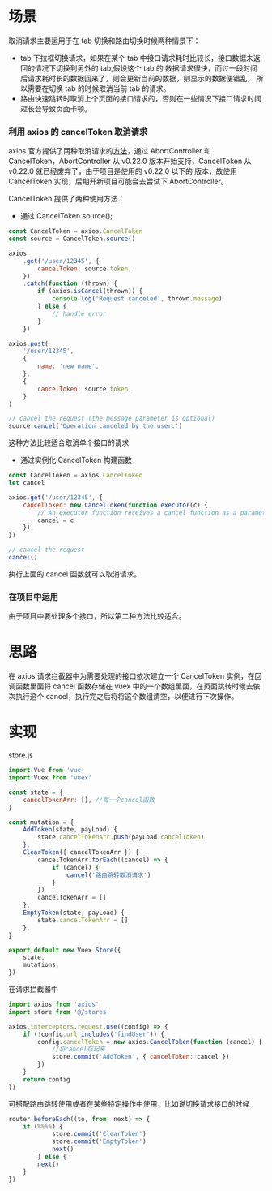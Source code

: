 # 场景

取消请求主要运用于在 tab 切换和路由切换时候两种情景下：

-   tab 下拉框切换请求，如果在某个 tab 中接口请求耗时比较长，接口数据未返回的情况下切换到另外的 tab,假设这个 tab 的
    数据请求很快，而过一段时间后请求耗时长的数据回来了，则会更新当前的数据，则显示的数据便错乱，
    所以需要在切换 tab 的时候取消当前 tab 的请求。
-   路由快速跳转时取消上个页面的接口请求的，否则在一些情况下接口请求时间过长会导致页面卡顿。

### 利用 axios 的 cancelToken 取消请求

axios 官方提供了两种取消请求的[方法](https://github.com/axios/axios#cancellation)，通过 AbortController 和 CancelToken，AbortController 从 v0.22.0 版本开始支持，CancelToken 从 v0.22.0 就已经废弃了，由于项目是使用的 v0.22.0 以下的 版本，故使用 CancelToken 实现，后期开新项目可能会去尝试下 AbortController。

CancelToken 提供了两种使用方法：

-   通过 CancelToken.source();

```js
const CancelToken = axios.CancelToken
const source = CancelToken.source()

axios
    .get('/user/12345', {
        cancelToken: source.token,
    })
    .catch(function (thrown) {
        if (axios.isCancel(thrown)) {
            console.log('Request canceled', thrown.message)
        } else {
            // handle error
        }
    })

axios.post(
    '/user/12345',
    {
        name: 'new name',
    },
    {
        cancelToken: source.token,
    }
)

// cancel the request (the message parameter is optional)
source.cancel('Operation canceled by the user.')
```

这种方法比较适合取消单个接口的请求

-   通过实例化 CancelToken 构建函数

```js
const CancelToken = axios.CancelToken
let cancel

axios.get('/user/12345', {
    cancelToken: new CancelToken(function executor(c) {
        // An executor function receives a cancel function as a parameter
        cancel = c
    }),
})

// cancel the request
cancel()
```

执行上面的 cancel 函数就可以取消请求。

### 在项目中运用

由于项目中要处理多个接口，所以第二种方法比较适合。

# 思路

在 axios 请求拦截器中为需要处理的接口依次建立一个 CancelToken 实例，在回调函数里面将 cancel 函数存储在 vuex 中的一个数组里面，在页面跳转时候去依次执行这个 cancel，执行完之后将将这个数组清空，以便进行下次操作。

# 实现

store.js

```js
import Vue from 'vue'
import Vuex from 'vuex'

const state = {
    cancelTokenArr: [], //每一个cancel函数
}

const mutation = {
    AddToken(state, payLoad) {
        state.cancelTokenArr.push(payLoad.cancelToken)
    },
    ClearToken({ cancelTokenArr }) {
        cancelTokenArr.forEach((cancel) => {
            if (cancel) {
                cancel('路由跳转取消请求')
            }
        })
        cancelTokenArr = []
    },
    EmptyToken(state, payLoad) {
        state.cancelTokenArr = []
    },
}

export default new Vuex.Store({
    state,
    mutations,
})
```

在请求拦截器中

```js
import axios from 'axios'
import store from '@/stores'

axios.interceptors.request.use((config) => {
    if (!config.url.includes('findUser')) {
        config.cancelToken = new axios.CancelToken(function (cancel) {
            //将cancel存起来
            store.commit('AddToken', { cancelToken: cancel })
        })
    }
    return config
})
```

可搭配路由跳转使用或者在某些特定操作中使用，比如说切换请求接口的时候

```js
router.beforeEach((to, from, next) => {
    if (%%%%) {
            store.commit('ClearToken')
            store.commit('EmptyToken')
            next()
        } else {
        next()
    }
})
```
